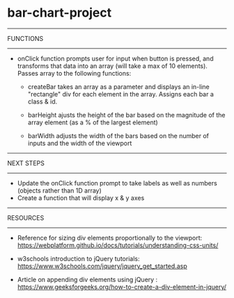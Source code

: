 # bar-chart-project


*********
FUNCTIONS
*********
- onClick function prompts user for input when button is pressed, and transforms that data into an array (will take a max of 10 elements). Passes array to the following functions:

    - createBar takes an array as a parameter and displays an in-line "rectangle" div for each element in the array. Assigns each bar a class & id.

    - barHeight ajusts the height of the bar based on the magnitude of the array element (as a % of the largest element)

    - barWidth adjusts the width of the bars based on the number of inputs and the width of the viewport


**********
NEXT STEPS
**********
- Update the onClick function prompt to take labels as well as numbers (objects rather than 1D array)
- Create a function that will display x & y axes

*********
RESOURCES
*********
- Reference for sizing div elements proportionally to the viewport:  https://webplatform.github.io/docs/tutorials/understanding-css-units/

- w3schools introduction to jQuery tutorials: https://www.w3schools.com/jquery/jquery_get_started.asp

- Article on appending div elements using jQuery : 
https://www.geeksforgeeks.org/how-to-create-a-div-element-in-jquery/
